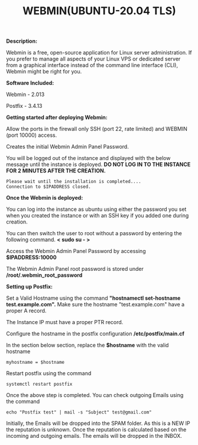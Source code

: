 ﻿---
title: WEBMIN(UBUNTU-20.04 TLS)
sidebar_label: WEBMIN
---

**Description:**

Webmin is a free, open-source application for Linux server administration. If you prefer to manage all aspects of your Linux VPS or dedicated server from a graphical interface instead of the command line interface (CLI), Webmin might be right for you.

**Software Included:**

Webmin - 2.013 

Postfix - 3.4.13

**Getting started after deploying Webmin:**

 Allow the ports in the firewall only SSH (port 22, rate limited) and WEBMIN (port 10000) access.

 Creates the initial Webmin Admin Panel Password.

 You will be logged out of the instance and displayed with the below message until the instance is deployed. **DO NOT LOG IN TO THE INSTANCE FOR 2 MINUTES AFTER THE CREATION.**
~~~
Please wait until the installation is completed....
Connection to $IPADDRESS closed.
~~~

**Once the Webmin is deployed:**

 You can log into the instance as ubuntu using either the password you set when you created the instance or with an SSH key if you added one during creation.

 You can then switch the user to root without a password by entering the following command. **< sudo su - >**

 Access the Webmin Admin Panel Password by accessing **$IPADDRESS:10000**

 The Webmin Admin Panel root password is stored under **/root/.webmin_root_password**

**Setting up Postfix:**

 Set a Valid Hostname using the command **"hostnamectl set-hostname test.example.com".** Make sure the hostname "test.example.com" have a proper A record.

 The Instance IP must have a proper PTR record.

 Configure the hostname in the postfix configuration **/etc/postfix/main.cf**

In the section below section, replace the **$hostname** with the valid hostname
~~~
myhostname = $hostname
~~~

 Restart postfix using the command
~~~
systemctl restart postfix
~~~

 Once the above step is completed. You can check outgoing Emails using the command
~~~
echo "Postfix test" | mail -s "Subject" test@gmail.com"
~~~

Initially, the Emails will be dropped into the SPAM folder. As this is a NEW IP the reputation is unknown. Once the reputation is calculated based on the incoming and outgoing emails. The emails will be dropped in the INBOX.


